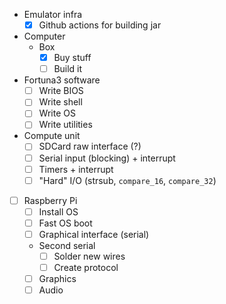 - Emulator infra
  - [x] Github actions for building jar
- Computer
  - Box
    - [x] Buy stuff
    - [ ] Build it
- Fortuna3 software
  - [ ] Write BIOS
  - [ ] Write shell
  - [ ] Write OS
  - [ ] Write utilities
- Compute unit
  - [ ] SDCard raw interface (?)
  - [ ] Serial input (blocking) + interrupt
  - [ ] Timers + interrupt
  - [ ] "Hard" I/O (strsub, `compare_16`, `compare_32`)
- [ ] Raspberry Pi
  - [ ] Install OS
  - [ ] Fast OS boot
  - [ ] Graphical interface (serial)
  - Second serial
    - [ ] Solder new wires
    - [ ] Create protocol
  - [ ] Graphics
  - [ ] Audio
